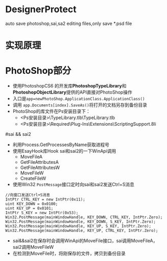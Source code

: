 # DesignerProtect
auto save photoshop,sai,sa2 editing files,only save *.psd file

# 实现原理
# PhotoShop部分
- 使用PhotoshopCS6 的开发库**PhotoshopTypeLibrary**和**PhotoshopObjectLibrary**提供的API直接对PhotoShop操作
- 入口是`app=newPhotoShop.ApplicationClass.ApplicationClass()`
- 调用 `app.Documents[index].SaveAs()`将打开的文档另存到备份目录
- PhotoShop的库文件在Ps安装目录下：
    - <Ps安装目录>\TypeLibrary.tlb\TypeLibrary.tlb
    - <Ps安装目录>\Required\Plug-Ins\Extensions\ScriptingSupport.8li

#sai && sai2
- 利用Process.GetProcessesByName获取进程号
- 使用EsayHook库Hook sai和sai2的一下WinApi调用
	 - MoveFileA
	 - GetFileAttributesA
	 - GetFileAttributesW
	 - MoveFileW
	 - CreateFileW
- 使用Win32 `PostMessage`接口定时向sai和sai2发送Ctrl+S消息
```
//向窗口发送Ctrl+S消息
IntPtr CTRL_KEY = new IntPtr(0x11);
uint KEY_DOWN = 0x0100;
uint KEY_UP = 0x0101;
IntPtr S_KEY = new IntPtr(0x53);
Win32.PostMessage(mainWindowHandle, KEY_DOWN, CTRL_KEY, IntPtr.Zero);
Win32.PostMessage(mainWindowHandle, KEY_DOWN, S_KEY, IntPtr.Zero);
Win32.PostMessage(mainWindowHandle, KEY_UP, S_KEY, IntPtr.Zero);
Win32.PostMessage(mainWindowHandle, KEY_UP, CTRL_KEY, IntPtr.Zero);
```
- sai&&sai2在保存时会调用WinApi的MoveFile接口，sai调用MoveFileA，sai2调用MoveFileW
- 在检测到MoveFile时，将刚保存的文件，拷贝到备份目录
